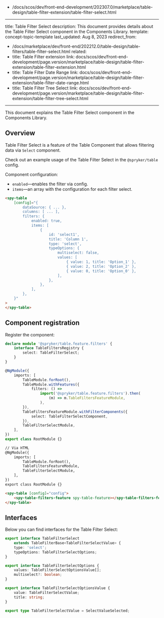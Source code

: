   - /docs/scos/dev/front-end-development/202307.0/marketplace/table-design/table-filter-extension/table-filter-select.html
---
title: Table Filter Select
description: This document provides details about the Table Filter Select component in the Components Library.
template: concept-topic-template
last_updated: Aug 8, 2023
redirect_from:
  - /docs/marketplace/dev/front-end/202212.0/table-design/table-filters/table-filter-select.html
related:
  - title: Table Filter extension
    link: docs/scos/dev/front-end-development/page.version/marketplace/table-design/table-filter-extension/table-filter-extension.html
  - title: Table Filter Date Range
    link: docs/scos/dev/front-end-development/page.version/marketplace/table-design/table-filter-extension/table-filter-date-range.html
  - title: Table Filter Tree Select
    link: docs/scos/dev/front-end-development/page.version/marketplace/table-design/table-filter-extension/table-filter-tree-select.html
---

This document explains the Table Filter Select component in the Components Library.

## Overview

Table Filter Select is a feature of the Table Component that allows filtering data via `Select` component.

Check out an example usage of the Table Filter Select in the `@spryker/table` config.

Component configuration:

- `enabled`—enables the filter via config.  
- `items`—an array with the configuration for each filter select.  

```html
<spy-table
    [config]="{
        dataSource: { ... },
        columns: [ ... ],
        filters: {
            enabled: true,
            items: [
                {
                    id: 'select1',
                    title: 'Column 1',
                    type: 'select',
                    typeOptions: {
                        multiselect: false,
                        values: [
                            { value: 1, title: 'Option_1' },
                            { value: 2, title: 'Option_2' },
                            { value: 0, title: 'Option_0' },
                        ],
                    },
                },
            ],
        },                                                                                           
    }"
>
</spy-table>
```

## Component registration

Register the component:

```ts
declare module '@spryker/table.feature.filters' {
    interface TableFiltersRegistry {
        select: TableFilterSelect;
    }
}

@NgModule({
    imports: [
        TableModule.forRoot(),
        TableModule.withFeatures({
            filters: () =>
                import('@spryker/table.feature.filters').then(
                    (m) => m.TableFiltersFeatureModule,
                ),
        }),
        TableFiltersFeatureModule.withFilterComponents({
            select: TableFilterSelectComponent,
        }),
        TableFilterSelectModule,
    ],
})
export class RootModule {}
```

```html
// Via HTML
@NgModule({
    imports: [
        TableModule.forRoot(),
        TableFiltersFeatureModule,
        TableFilterSelectModule,
    ],
})
export class RootModule {}

<spy-table [config]="config">
    <spy-table-filters-feature spy-table-feature></spy-table-filters-feature>
</spy-table>
```

## Interfaces

Below you can find interfaces for the Table Filter Select:

```ts
export interface TableFilterSelect
    extends TableFilterBase<TableFilterSelectValue> {
    type: 'select';
    typeOptions: TableFilterSelectOptions;
}

export interface TableFilterSelectOptions {
    values: TableFilterSelectOptionsValue[];
    multiselect?: boolean;
}

export interface TableFilterSelectOptionsValue {
    value: TableFilterSelectValue;
    title: string;
}

export type TableFilterSelectValue = SelectValueSelected;
```
